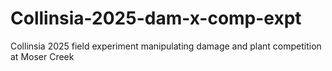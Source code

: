 # Collinsia-2025-dam-x-comp-expt
Collinsia 2025 field experiment manipulating damage and plant competition at Moser Creek
